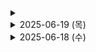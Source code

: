 <details>
    <summary></summary>
    <p>파일 업로드 컴포넌트</p>
</details>

<details>
    <summary>2025-06-19 (목)</summary>
    <p>로그인 인증</p>
    <p>공통 응답/에러 클래스</p>
</details>

<details>
    <summary>2025-06-18 (수)</summary>
    <p>헤더, 푸터 레이아웃 잡기</p>
</details>
